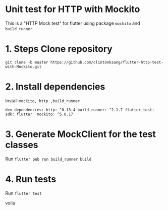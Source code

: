 # Unit test for HTTP with Mockito
This is a "HTTP Mock test" for flutter using package `mockito` and `build_runner`.

# 1. Steps Clone repository
`git clone -b master https://github.com/clintonksang/flutter-http-test-with-Mockito.git`
# 2. Install dependencies
Install `mockito, http ,build_runner`

`dev_dependencies:
  http: ^0.13.4
  build_runner: ^2.1.7
  flutter_test:
    sdk: flutter 
  mockito: ^5.0.17`
  
# 3. Generate MockClient for the test classes

Run `flutter pub run build_runner build`

# 4. Run tests

Run `flutter test`

voila
  
